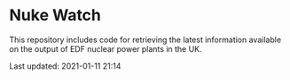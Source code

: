 # Nuke Watch

This repository includes code for retrieving the latest information available on the output of EDF nuclear power plants in the UK.

Last updated: 2021-01-11 21:14